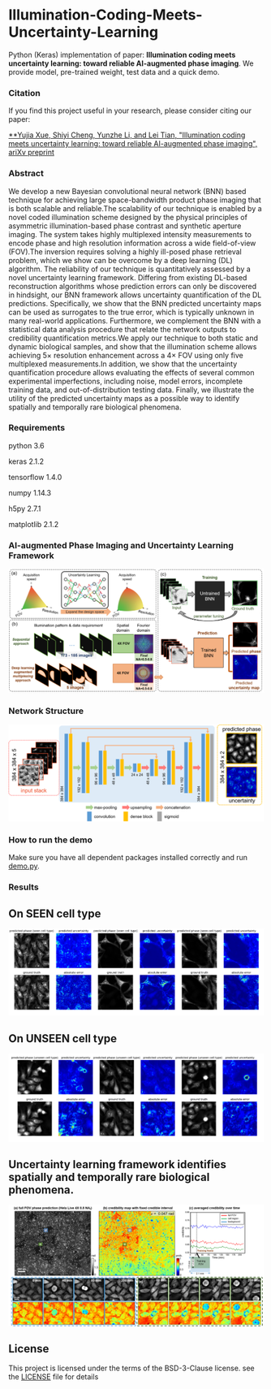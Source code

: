 # Illumination-Coding-Meets-Uncertainty-Learning
Python (Keras) implementation of paper: **Illumination coding meets uncertainty learning: toward reliable AI-augmented phase imaging**. We provide model, pre-trained weight, test data and a quick demo.


### Citation
If you find this project useful in your research, please consider citing our paper:

[**Yujia Xue, Shiyi Cheng, Yunzhe Li, and Lei Tian, "Illumination coding meets uncertainty learning: toward reliable AI-augmented phase imaging", ariXv preprint ](https://arxiv.org/abs/1901.02038)


### Abstract
We develop a new Bayesian convolutional neural network (BNN) based technique for achieving large space-bandwidth product phase imaging that is both scalable and reliable.The scalability of our technique is enabled by a novel coded illumination scheme designed by the physical principles of asymmetric illumination-based phase contrast and synthetic aperture imaging. The system takes highly multiplexed intensity measurements to encode phase and high resolution information across a wide field-of-view (FOV).The inversion requires solving a highly ill-posed phase retrieval problem, which we show can be overcome by a deep learning (DL) algorithm. The reliability of our technique is quantitatively assessed by a novel uncertainty learning framework. Differing from existing DL-based reconstruction algorithms whose prediction errors can only be  discovered  in hindsight, our BNN framework allows uncertainty quantification of the DL predictions. Specifically, we show that the BNN predicted uncertainty maps can be used as  surrogates to the true error, which is typically unknown in many real-world applications. Furthermore, we complement the BNN with a statistical data analysis procedure that relate the network outputs to credibility quantification metrics.We apply our technique to both static and dynamic biological samples, and show that the illumination scheme allows achieving 5$\times$ resolution enhancement across a 4$\times$ FOV using only five multiplexed measurements.In addition, we show that the uncertainty quantification procedure allows evaluating the effects of several common experimental imperfections, including noise, model errors, incomplete training data, and out-of-distribution testing data. Finally, we illustrate the utility of the predicted uncertainty maps as a possible way to identify spatially and temporally rare biological phenomena.




### Requirements
python 3.6

keras 2.1.2

tensorflow 1.4.0

numpy 1.14.3

h5py 2.7.1

matplotlib 2.1.2


### AI-augmented Phase Imaging and Uncertainty Learning Framework
<p align="center">
  <img src="/figs/overview.png">
</p>

### Network Structure
<p align="center">
  <img src="/figs/network.png">
</p>


### How to run the demo
Make sure you have all dependent packages installed correctly and run [demo.py](demo.py).


### Results
## On SEEN cell type
<p align="center">
  <img src="/figs/seen_cell_type.png">
</p>

## On UNSEEN cell type
<p align="center">
  <img src="/figs/unseen_cell_type.png">
</p>

## Uncertainty learning framework identifies spatially and temporally rare biological phenomena.
<p align="center">
  <img src="/figs/video.png">
</p>


## License
This project is licensed under the terms of the BSD-3-Clause license. see the [LICENSE](LICENSE) file for details
